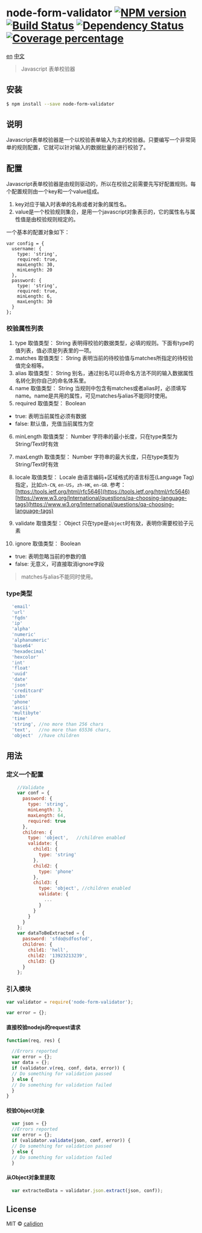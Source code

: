 # node-form-validator [![NPM version][npm-image]][npm-url] [![Build Status][travis-image]][travis-url] [![Dependency Status][daviddm-image]][daviddm-url] [![Coverage percentage][coveralls-image]][coveralls-url]

[en](./README.en.md)
[中文](./README.md)

> Javascript 表单校验器

## 安装

```sh
$ npm install --save node-form-validator
```

## 说明

Javascript表单校验器是一个以校验表单输入为主的校验器。只要编写一个非常简单的规则配置，它就可以针对输入的数据批量的进行校验了。

## 配置

Javascript表单校验器是由规则驱动的，所以在校验之前需要先写好配置规则。每个配置规则由一个key和一个value组成。

1. key对应于输入时表单的名称或者对象的属性名。
2. value是一个校验规则集合，是用一个javascript对象表示的，它的属性名与属性值是由校验规则规定的。

一个基本的配置对象如下：

```
var config = {
  username: {
    type: 'string',
    required: true,
    maxLength: 30,
    minLength: 20
  },
  password: {
    type: 'string',
    required: true,
    minLength: 6,
    maxLength: 30
  }
};
```


### 校验属性列表

1. type 
  取值类型： String
  表明得校验的数据类型，必填的规则。下面有type的值列表，值必须是列表里的一项。
2. matches
  取值类型： String
  表明当前的待校验值与matches所指定的待校验值完全相等。
3. alias
  取值类型： String
  别名，通过别名可以将命名方法不同的输入数据属性名转化到你自己的命名体系里。
4. name
  取值类型： String
  当规则中包含有matches或者alias时，必须填写name。name是共用的属性，可见matches与alias不能同时使用。
5. required
  取值类型： Boolean
  * true: 表明当前属性必须有数据
  * false: 默认值，充值当前属性为空
6. minLength
  取值类型： Number
  字符串的最小长度，只在type类型为String/Text时有效
7. maxLength
  取值类型： Number
  字符串的最大长度，只在type类型为String/Text时有效
8. locale
  取值类型： Locale
  由语言编码+区域格式的语言标签(Language Tag)指定，比如<code>zh-CN</code>, <code>en-US</code>，<code>zh-HK</code>,
  <code>en-GB</code>. 
  参考：
    [https://tools.ietf.org/html/rfc5646](https://tools.ietf.org/html/rfc5646)
    [https://www.w3.org/International/questions/qa-choosing-language-tags](https://www.w3.org/International/questions/qa-choosing-language-tags)
    
9. validate
  取值类型： Object
  只在type是<code>object</code>时有效，表明你需要校验子元素

10. ignore
  取值类型： Boolean
  * true: 表明忽略当前的参数的值
  * false: 无意义，可直接取消ignore字段  
  
> matches与alias不能同时使用。


### type类型

```js
  'email'
  'url'
  'fqdn'
  'ip'
  'alpha'
  'numeric'
  'alphanumeric'
  'base64'
  'hexadecimal'
  'hexcolor'
  'int'
  'float'
  'uuid'
  'date'
  'json'
  'creditcard'
  'isbn'
  'phone'
  'ascii'
  'multibyte'
  'time'
  'string', //no more than 256 chars
  'text',   //no more than 65536 chars,
  'object'  //have children
```

## 用法

### 定义一个配置

```js
    //Validate
    var conf = {
      password: {
        type: 'string',
        minLength: 3,
        maxLength: 64,
        required: true
      },
      children: {
        type: 'object',   //children enabled
        validate: {
          child1: {
            type: 'string'
          },
          child2: {
            type: 'phone'
          },
          child3: {
            type: 'object', //children enabled
            validate: {
              ...
            }
          }
        }
      }
    };
    var dataToBeExtracted = {
      password: 'sfdo@sdfosfod',
      children: {
        child1: 'hell',
        child2: '13923213239',
        child3: {}
      }
    };
```

### 引入模块

```js
var validator = require('node-form-validator');

var error = {};
```


#### 直接校验nodejs的request请求

```js
function(req, res) {

  //Errors reported
  var error = {};
  var data = {};
  if (validator.v(req, conf, data, error)) {
  // Do something for validation passed
  } else {
  // Do something for validation failed
  }
}
```

#### 校验Object对象

```js
  var json = {}
  //Errors reported
  var error = {};
  if (validator.validate(json, conf, error)) {
  // Do something for validation passed
  } else {
  // Do something for validation failed
  }
```

#### 从Object对象里提取

```js
  var extractedData = validator.json.extract(json, conf));
```


## License

MIT © [calidion](blog.3gcnbeta.com)


[npm-image]: https://badge.fury.io/js/node-form-validator.svg
[npm-url]: https://npmjs.org/package/node-form-validator
[travis-image]: https://travis-ci.org/calidion/node-form-validator.svg?branch=master
[travis-url]: https://travis-ci.org/calidion/node-form-validator
[daviddm-image]: https://david-dm.org/calidion/node-form-validator.svg?theme=shields.io
[daviddm-url]: https://david-dm.org/calidion/node-form-validator
[coveralls-image]: https://coveralls.io/repos/calidion/node-form-validator/badge.svg
[coveralls-url]: https://coveralls.io/r/calidion/node-form-validator
